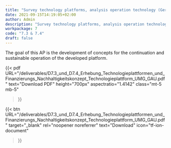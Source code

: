 ```yaml
---
title: "Survey technology platforms, analysis operation technology (German)"
date: 2021-09-15T14:19:05+02:00
author: Admin
description: "Survey technology platforms, analysis operation technology"
workpackage: 7
code: "7.3 & 7.4"
draft: false
---
```


The goal of this AP is the development of concepts for the continuation and sustainable operation of the developed platform.


{{< pdf
    URL="/deliverables/D7.3_und_D7.4_Erhebung_Technologieplattformen_und_Finanzierungs_Nachhaltigkeitskonzept_Technologieplattform_UMG_GAU.pdf"
    text="Download PDF"
    height="700px"
    aspectratio="1.4142"
    class="mt-5 mb-5"
>}}


{{< btn
    URL="/deliverables/D7.3_und_D7.4_Erhebung_Technologieplattformen_und_Finanzierungs_Nachhaltigkeitskonzept_Technologieplattform_UMG_GAU.pdf"
    target="_blank"
    rel="noopener noreferrer"
    text="Download"
    icon="tf-ion-document"
>}}
